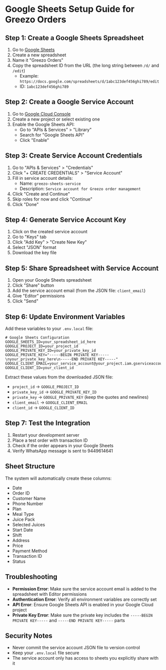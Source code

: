 # Google Sheets Setup Guide for Greezo Orders

## Step 1: Create a Google Sheets Spreadsheet

1. Go to [Google Sheets](https://sheets.google.com)
2. Create a new spreadsheet
3. Name it "Greezo Orders" 
4. Copy the spreadsheet ID from the URL (the long string between `/d/` and `/edit`)
   - Example: `https://docs.google.com/spreadsheets/d/1abc123def456ghi789/edit`
   - ID: `1abc123def456ghi789`

## Step 2: Create a Google Service Account

1. Go to [Google Cloud Console](https://console.cloud.google.com)
2. Create a new project or select existing one
3. Enable the Google Sheets API:
   - Go to "APIs & Services" > "Library"
   - Search for "Google Sheets API"
   - Click "Enable"

## Step 3: Create Service Account Credentials

1. Go to "APIs & Services" > "Credentials"
2. Click "+ CREATE CREDENTIALS" > "Service Account"
3. Fill in service account details:
   - Name: `greezo-sheets-service`
   - Description: `Service account for Greezo order management`
4. Click "Create and Continue"
5. Skip roles for now and click "Continue"
6. Click "Done"

## Step 4: Generate Service Account Key

1. Click on the created service account
2. Go to "Keys" tab
3. Click "Add Key" > "Create New Key"
4. Select "JSON" format
5. Download the key file

## Step 5: Share Spreadsheet with Service Account

1. Open your Google Sheets spreadsheet
2. Click "Share" button
3. Add the service account email (from the JSON file: `client_email`)
4. Give "Editor" permissions
5. Click "Send"

## Step 6: Update Environment Variables

Add these variables to your `.env.local` file:

```env
# Google Sheets Configuration
GOOGLE_SHEETS_ID=your_spreadsheet_id_here
GOOGLE_PROJECT_ID=your_project_id
GOOGLE_PRIVATE_KEY_ID=your_private_key_id
GOOGLE_PRIVATE_KEY="-----BEGIN PRIVATE KEY-----\nyour_private_key_here\n-----END PRIVATE KEY-----"
GOOGLE_CLIENT_EMAIL=your_service_account@your_project.iam.gserviceaccount.com
GOOGLE_CLIENT_ID=your_client_id
```

Extract these values from the downloaded JSON file:
- `project_id` → `GOOGLE_PROJECT_ID`
- `private_key_id` → `GOOGLE_PRIVATE_KEY_ID`
- `private_key` → `GOOGLE_PRIVATE_KEY` (keep the quotes and newlines)
- `client_email` → `GOOGLE_CLIENT_EMAIL`
- `client_id` → `GOOGLE_CLIENT_ID`

## Step 7: Test the Integration

1. Restart your development server
2. Place a test order with transaction ID
3. Check if the order appears in your Google Sheets
4. Verify WhatsApp message is sent to 9449614641

## Sheet Structure

The system will automatically create these columns:
- Date
- Order ID
- Customer Name
- Phone Number
- Plan
- Meal Type
- Juice Pack
- Selected Juices
- Start Date
- Shift
- Address
- Price
- Payment Method
- Transaction ID
- Status

## Troubleshooting

- **Permission Error**: Make sure the service account email is added to the spreadsheet with Editor permissions
- **Authentication Error**: Verify all environment variables are correctly set
- **API Error**: Ensure Google Sheets API is enabled in your Google Cloud project
- **Private Key Error**: Make sure the private key includes the `-----BEGIN PRIVATE KEY-----` and `-----END PRIVATE KEY-----` parts

## Security Notes

- Never commit the service account JSON file to version control
- Keep your `.env.local` file secure
- The service account only has access to sheets you explicitly share with it